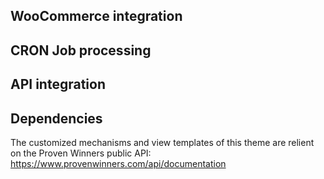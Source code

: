 ## WooCommerce integration



## CRON Job processing



## API integration



## Dependencies

The customized mechanisms and view templates of this theme are relient on the Proven Winners public API:  
https://www.provenwinners.com/api/documentation
